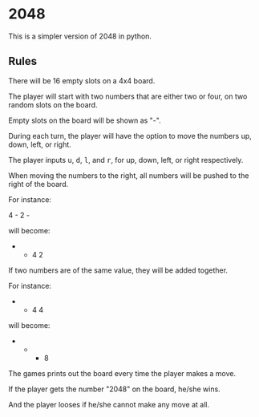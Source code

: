# 2048
This is a simpler version of 2048 in python.

## Rules
There will be 16 empty slots on a 4x4 board. 

The player will start with two numbers that are either two or four, on two random slots on the board.

Empty slots on the board will be shown as "-". 

During each turn, the player will have the option to move the numbers up, down, left, or right. 

The player inputs <kbd>u</kbd>, <kbd>d</kbd>, <kbd>l</kbd>, and <kbd>r</kbd>, for up, down, left, or right respectively.

When moving the numbers to the right, all numbers will be pushed to the right of the board. 

For instance:

4 - 2 -

will become:

- - 4 2

If two numbers are of the same value, they will be added together. 

For instance:

- - 4 4

will become:

- - - 8

The games prints out the board every time the player makes a move. 

If the player gets the number "2048" on the board, he/she wins.

And the player looses if he/she cannot make any move at all. 


